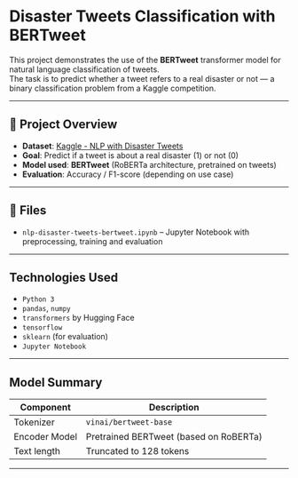 #  Disaster Tweets Classification with BERTweet

This project demonstrates the use of the **BERTweet** transformer model for natural language classification of tweets.  
The task is to predict whether a tweet refers to a real disaster or not — a binary classification problem from a Kaggle competition.

---

## 📌 Project Overview

- **Dataset**: [Kaggle - NLP with Disaster Tweets](https://www.kaggle.com/competitions/nlp-getting-started)
- **Goal**: Predict if a tweet is about a real disaster (1) or not (0)
- **Model used**: **BERTweet** (RoBERTa architecture, pretrained on tweets)
- **Evaluation**: Accuracy / F1-score (depending on use case)

---

## 📂 Files

- `nlp-disaster-tweets-bertweet.ipynb` – Jupyter Notebook with preprocessing, training and evaluation

---

##  Technologies Used

- `Python 3`
- `pandas`, `numpy`
- `transformers` by Hugging Face
- `tensorflow`
- `sklearn` (for evaluation)
- `Jupyter Notebook`

---

##  Model Summary

| Component         | Description                                    |
|------------------|------------------------------------------------|
| Tokenizer        | `vinai/bertweet-base`                          |
| Encoder Model    | Pretrained BERTweet (based on RoBERTa)         |
| Text length      | Truncated to 128 tokens                        |

---

